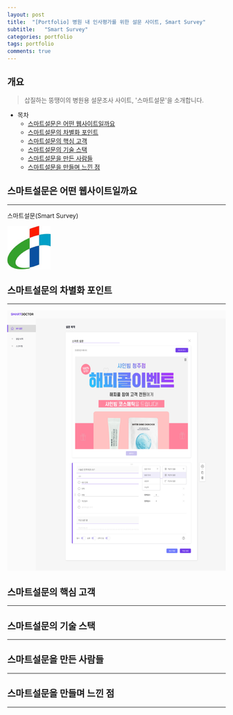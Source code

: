 ```yaml
---
layout: post
title:  "[Portfolio] 병원 내 인사평가를 위한 설문 사이트, Smart Survey"
subtitle:   "Smart Survey"
categories: portfolio
tags: portfolio   
comments: true
---
```



## 개요
> 삽질하는 뚱땡이의 병원용 설문조사 사이트, '스마트설문'을 소개합니다. 
  
- 목차
	- [스마트설문은 어떤 웹사이트일까요](#스마트설문은-어떤-웹사이트일까요)  
	- [스마트설문의 차별화 포인트](#스마트설문의-차별화-포인트)
	- [스마트설문의 핵심 고객](#스마트설문의-핵심-고객)
	- [스마트설문의 기술 스택](#스마트설문에-사용된-기술-스택)
	- [스마트설문을 만든 사람들](#스마트설문을-만든-사람들)
	- [스마트설문을 만들며 느낀 점](#스마트설문을-만들며-느낀-점)
  
  
## 스마트설문은 어떤 웹사이트일까요
---
스마트설문(Smart Survey)

<img src="/assets/img/post_img/smartsurvey_logo.jpeg" width="100" height="100" />


## 스마트설문의 차별화 포인트
---

<img src="/assets/img/post_img/smartsurvey_main.png" width="550" height="600" />


## 스마트설문의 핵심 고객
---


## 스마트설문의 기술 스택
---


## 스마트설문을 만든 사람들
---


## 스마트설문을 만들며 느낀 점
---
